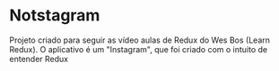# Notstagram
Projeto criado para seguir as vídeo aulas de Redux do Wes Bos (Learn Redux). O aplicativo é um "Instagram", que foi criado com o intuito de entender Redux
